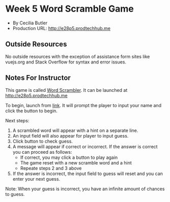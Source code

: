 ﻿# Week 5 Word Scramble Game

 - By Cecilia Butler
 - Production URL:  http://e28p5.prodtechhub.me


## Outside Resources

No outside resources with the exception of assistance form sites like vuejs.org and Stack Overflow for syntax and error issues.

## Notes For Instructor

This game is called [Word Scrambler](http://e28p5.prodtechhub.me).   It can be launched at http://e28p5.prodtechhub.me 

To begin, launch from [link](http://e28p5.prodtechhub.me).  It will prompt the player to input your name and click the button to begin.

Next steps:
1. A scrambled word will appear with a hint on a separate line.
2. An input field will also appear for player to input guess.
3. Click button to check guess.
4. A message will appear if correct or incorrect. If the answer is correct you can proceed as follows:
	* If correct, you may click a button to play again
	* The game reset with a new scramble word and a hint
	* Repeate steps 2 and 3 above
5. If the answer is incorrect, the input field to guess will reset and you can enter your next guess.

Note:  When your guess is incorrect, you have an infinite amount of chances to guess.